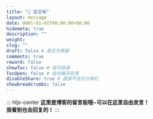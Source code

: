 ```yaml
---
title: "💬 留言板"
layout: message
date: 0001-01-01T00:00:00+08:00
hidemeta: true
description: ""
weight:
slug: ""
draft: false # 是否为草稿
comments: true
reward: false
showToc: false # 显示目录
TocOpen: false # 自动展开目录
disableShare: true # 底部不显示分享栏
showbreadcrumbs: false
---
```

::: hljs-center
**这里是博客的留言板哦~可以在这里自由发言！</br>
我看到也会回复的！**
:::
